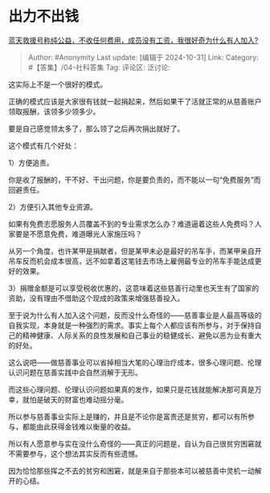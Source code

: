 # 出力不出钱
[蓝天救援号称纯公益，不收任何费用，成员没有工资，我很好奇为什么有人加入?](https://www.zhihu.com/question/470614895/answer/5160619039)

> Author: #Anonymity
> Last update: [编辑于 2024-10-31]
> Link:
> Category: #【答集】/04-社科答集 
> Tag: 
> 评论区:
> 泛讨论:

这实际上不是一个很好的模式。

正确的模式应该是大家很有钱就一起捐起来，然后如果干了活就正常的从慈善账户领取报酬，该领多少领多少。

要是自己感觉领太多了，那么领了之后再次捐出就好了。

这个模式有几个好处：

1）方便追责。

你是收了报酬的，干不好、干出问题，你是要负责的，而不能以一句“免费服务”而回避责任。

2）方便引入其他专业资源。

如果有免费志愿服务人员覆盖不到的专业需求怎么办？难道逼着这些人免费吗？人家要是不愿意免费，难道曝光人家施压吗？

从另一个角度，也许某甲是捐献者，但是某甲未必是最好的吊车手，而某甲亲自开吊车反而机会成本很高，远不如拿着这笔钱去市场上雇佣最专业的吊车手能达成更好的效果。

3）捐赠金额是可以享受税收优惠的，这意味着这些慈善行动里也天生有了国家的资助，没有理由不借助这个现成的政策来增强慈善投入。

至于说为什么有人加入这个问题，反而没什么奇怪的——慈善事业是人最高等级的自我实现，本身就是一种强烈的需求。事实上每个人都应该有所参与，对于保持自己的精神健康、人际关系的良性发展和自己事业的稳健成长、避免以恶为业有重大的好处。

这么说吧——做慈善事业可以省掉相当大笔的心理治疗成本，很多心理问题、伦理认识问题在慈善实践中会自然消解于无形。

而这些心理问题、伦理认识问题如果真的发作，如果只是花钱就能解决那可真是万幸，就怕是破天的财富也难动摇分毫。

所以参与慈善事业实际上是赚的，并且是不论你是富贵还是贫穷，都可以有所参与，都能由此获得金钱难以衡量的收益。

所以有人愿意参与实在没什么奇怪的——真正的问题是，自认为自己很贫穷困窘就不需要参与，这个想法其实反而有些遗憾。

因为恰恰那些挥之不去的贫穷和困窘，就是来自于那些本可以被慈善中灵机一动解开的心结。